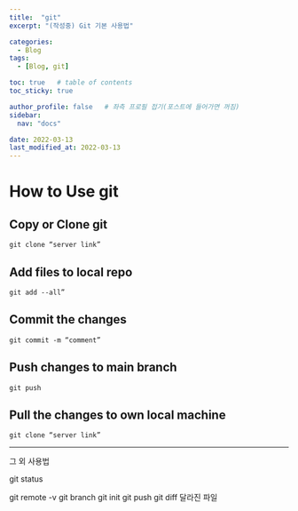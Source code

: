 ```yaml
---
title:  "git"
excerpt: "(작성중) Git 기본 사용법"

categories:
  - Blog
tags:
  - [Blog, git]

toc: true   # table of contents
toc_sticky: true

author_profile: false   # 좌측 프로필 접기(포스트에 들어가면 꺼짐)
sidebar:
  nav: "docs"

date: 2022-03-13
last_modified_at: 2022-03-13
---
```


# How to Use git



## Copy or Clone git
`git clone “server link”`

## **Add** files to local repo
`git add --all”`
## **Commit** the changes
`git commit -m “comment”`
## **Push** changes to main branch
`git push`
## **Pull** the changes to own local machine
`git clone “server link”`

---
그 외 사용법


git status




git remote -v
git branch
git init
git push
git diff	달라진 파일
